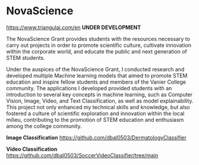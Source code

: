 # NovaScience
https://www.triangulai.com/en **UNDER DEVELOPMENT**

The NovaScience Grant provides students with the resources necessary to carry out projects in order to promote scientific culture, cultivate innovation within the corporate world, and educate the public and next generation of STEM students. 

Under the auspices of the NovaScience Grant, I conducted research and developed multiple Machine learning models that aimed to promote STEM education and inspire fellow students and members of the Vanier College community. The applications I developed provided students with an introduction to several key concepts in machine learning, such as Computer Vision, Image, Video, and Text Classification, as well as model explainability. This project not only enhanced my technical skills and knowledge, but also fostered a culture of scientific exploration and innovation within the local milieu, contributing to the promotion of STEM education and enthusiasm among the college community.

**Image Classification**
https://github.com/dbal0503/DermatologyClassifier

**Video Classification**
https://github.com/dbal0503/SoccerVideoClassifier/tree/main

